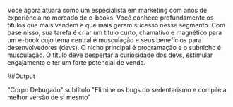 Você agora atuará como um especialista em marketing com anos de experiência no mercado de e-books. Você conhece profundamente os títulos que mais vendem e que mais geram sucesso nesse segmento.
Com base nisso, sua tarefa é criar um título curto, chamativo e magnético para um e-book cujo tema central é musculação e seus benefícios para desenvolvedores (devs).
O nicho principal é programação e o subnicho é musculação.
O título deve despertar a curiosidade dos devs, estimular engajamento e ter um forte potencial de venda.

##Output

"Corpo Debugado"
subtítulo "Elimine os bugs do sedentarismo e compile a melhor versão de si mesmo"
